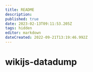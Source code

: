 ```yaml
---
title: README
description: 
published: true
date: 2023-02-13T09:11:53.205Z
tags: hidden
editor: markdown
dateCreated: 2022-09-21T13:19:46.992Z
---
```


# wikijs-datadump

